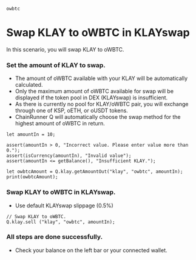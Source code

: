 ```meta-Currency
owbtc
```

# Swap KLAY to oWBTC in KLAYswap

In this scenario, you will swap KLAY to oWBTC.

### Set the amount of KLAY to swap.

- The amount of oWBTC available with your KLAY will be automatically calculated.
- Only the maximum amount of oWBTC available for swap will be displayed if the token pool in DEX (KLAYswap) is insufficient.
- As there is currently no pool for KLAY/oWBTC pair, you will exchange through one of KSP, oETH, or oUSDT tokens.
- ChainRunner Q will automatically choose the swap method for the highest amount of oWBTC in return.

```input-Dynamic KLAY
let amountIn = 10;
```

```input-Verify
assert(amountIn > 0, "Incorrect value. Please enter value more than 0.");
assert(isCurrency(amountIn), "Invalid value");
assert(amountIn <= getBalance(), "Insufficient KLAY.");
```

```output-Dynamic oWBTC
let owbtcAmount = Q.klay.getAmountOut("klay", "owbtc", amountIn);
print(owbtcAmount);
```

### Swap KLAY to oWBTC in KLAYswap.

- Use default KLAYswap slippage (0.5%)

```taster
// Swap KLAY to oWBTC.
Q.klay.sell ("klay", "owbtc", amountIn);
```

### All steps are done successfully.

- Check your balance on the left bar or your connected wallet.
